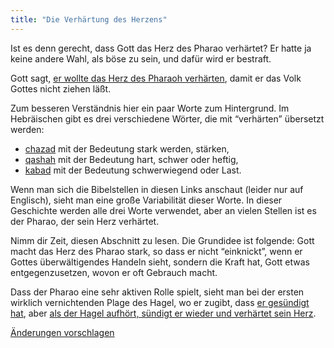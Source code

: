 ```yaml
---
title: "Die Verhärtung des Herzens"
---
```



Ist es denn gerecht, dass Gott das Herz des Pharao verhärtet? Er hatte ja keine andere Wahl, als böse zu sein, und dafür wird er bestraft.

Gott sagt, [er wollte das Herz des Pharaoh verhärten](https://www.bibleserver.com/SLT/2.Mose4%2C21), damit er das Volk Gottes nicht ziehen läßt.

Zum besseren Verständnis hier ein paar Worte zum Hintergrund. Im Hebräischen gibt es drei verschiedene Wörter, die mit “verhärten” übersetzt werden:

- [chazad](https://biblehub.com/hebrew/2388.htm) mit der Bedeutung stark werden, stärken,
- [qashah](https://biblehub.com/hebrew/7185.htm) mit der Bedeutung hart, schwer oder heftig,
- [kabad](https://biblehub.com/hebrew/3513.htm) mit der Bedeutung schwerwiegend oder Last.


Wenn man sich die Bibelstellen in diesen Links anschaut (leider nur auf Englisch), sieht man eine große Variabilität dieser Worte. In dieser Geschichte werden alle drei Worte verwendet, aber an vielen Stellen ist es der Pharao, der sein Herz verhärtet.

Nimm dir Zeit, diesen Abschnitt zu lesen. Die Grundidee ist folgende: Gott macht das Herz des Pharao stark, so dass er nicht “einknickt”, wenn er Gottes überwältigendes Handeln sieht, sondern die Kraft hat, Gott etwas entgegenzusetzen, wovon er oft Gebrauch macht.

Dass der Pharao eine sehr aktiven Rolle spielt, sieht man bei der ersten wirklich vernichtenden Plage des Hagel, wo er zugibt, dass [er gesündigt hat](https://www.bibleserver.com/SLT/2.Mose9%2C27), aber [als der Hagel aufhört, sündigt er wieder und verhärtet sein Herz](https://www.bibleserver.com/SLT/2.Mose9%2C34).




[Änderungen vorschlagen](https://github.com/revelation-today/revelation-today/blob/main/exampleSite/content/docs/bible/exodus/expl/the-hardening-of-pharaohs-heart.de.md)
